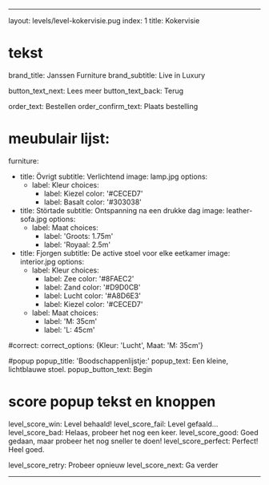 ---

layout: levels/level-kokervisie.pug
index: 1
title: Kokervisie

# tekst

brand_title: Janssen Furniture
brand_subtitle: Live in Luxury

button_text_next: Lees meer
button_text_back: Terug

order_text: Bestellen
order_confirm_text: Plaats bestelling

# meubulair lijst:
furniture:
  - title: Övrigt
    subtitle: Verlichtend
    image: lamp.jpg
    options:
      - label: Kleur
        choices: 
          - label: Kiezel
            color: '#CECED7'
          - label: Basalt
            color: '#303038'
  - title: Störtade
    subtitle: Ontspanning na een drukke dag
    image: leather-sofa.jpg
    options:
      - label: Maat
        choices: 
          - label: 'Groots: 1.75m'
          - label: 'Royaal: 2.5m'
  - title: Fjorgen
    subtitle: De active stoel voor elke eetkamer
    image: interior.jpg
    options:
      - label: Kleur
        choices:
          - label: Zee
            color: '#8FAEC2'
          - label: Zand
            color: '#D9D0CB'
          - label: Lucht
            color: '#A8D6E3'
          - label: Kiezel
            color: '#CECED7'
      - label: Maat
        choices:
          - label: 'M: 35cm'
          - label: 'L: 45cm'

#correct:
correct_options: {Kleur: 'Lucht', Maat: 'M: 35cm'}

#popup
popup_title: 'Boodschappenlijstje:'
popup_text: Een kleine, lichtblauwe stoel.
popup_button_text: Begin

# score popup tekst en knoppen
level_score_win: Level behaald!
level_score_fail: Level gefaald...
level_score_bad: Helaas, probeer het nog een keer.
level_score_good: Goed gedaan, maar probeer het nog sneller te doen!
level_score_perfect: Perfect! Heel goed.

level_score_retry: Probeer opnieuw
level_score_next: Ga verder

---